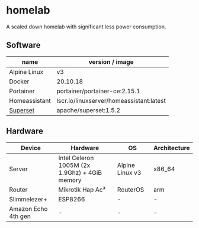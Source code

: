 # homelab

A scaled down homelab with significant less power consumption.

## Software

| name | version / image |
| -- | -- |
| Alpine Linux | v3 |
| Docker | 20.10.18 |
| Portainer | portainer/portainer-ce:2.15.1 |
| Homeassistant | lscr.io/linuxserver/homeassistant:latest |
| [Superset](./superset/) | apache/superset:1.5.2 |

## Hardware

| Device | Hardware | OS | Architecture |
|-|-|-|-|
| Server | Intel Celeron 1005M (2x 1.9Ghz) + 4GiB memory | Alpine Linux v3 | x86_64 |
| Router | Mikrotik Hap Ac³ | RouterOS | arm |
| Slimmelezer+ | ESP8266 | - | - |
| Amazon Echo 4th gen | - | - | - |

